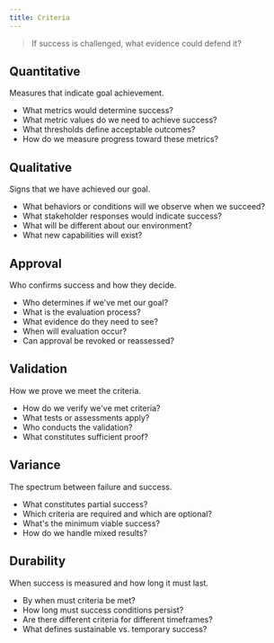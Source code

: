 ```yaml
---
title: Criteria
---
```


> If success is challenged, what evidence could defend it?

## Quantitative

Measures that indicate goal achievement.

* What metrics would determine success?
* What metric values do we need to achieve success?
* What thresholds define acceptable outcomes?
* How do we measure progress toward these metrics?

## Qualitative

Signs that we have achieved our goal.

* What behaviors or conditions will we observe when we succeed?
* What stakeholder responses would indicate success?
* What will be different about our environment?
* What new capabilities will exist?

## Approval

Who confirms success and how they decide.

* Who determines if we've met our goal?
* What is the evaluation process?
* What evidence do they need to see?
* When will evaluation occur?
* Can approval be revoked or reassessed?

## Validation

How we prove we meet the criteria.

* How do we verify we've met criteria?
* What tests or assessments apply?
* Who conducts the validation?
* What constitutes sufficient proof?

## Variance

The spectrum between failure and success.

* What constitutes partial success?
* Which criteria are required and which are optional?
* What's the minimum viable success?
* How do we handle mixed results?

## Durability

When success is measured and how long it must last.

* By when must criteria be met?
* How long must success conditions persist?
* Are there different criteria for different timeframes?
* What defines sustainable vs. temporary success?